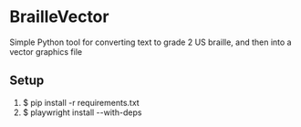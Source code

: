 # BrailleVector
Simple Python tool for converting text to grade 2 US braille, and then into a vector graphics file

## Setup
1. $ pip install -r requirements.txt
2. $ playwright install --with-deps
